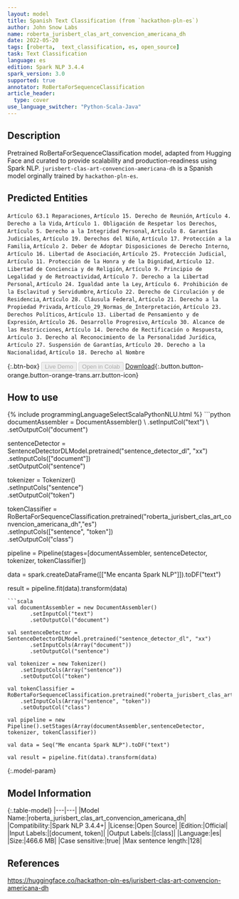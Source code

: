 ```yaml
---
layout: model
title: Spanish Text Classification (from `hackathon-pln-es`)
author: John Snow Labs
name: roberta_jurisbert_clas_art_convencion_americana_dh
date: 2022-05-20
tags: [roberta,  text_classification, es, open_source]
task: Text Classification
language: es
edition: Spark NLP 3.4.4
spark_version: 3.0
supported: true
annotator: RoBertaForSequenceClassification
article_header:
  type: cover
use_language_switcher: "Python-Scala-Java"
---
```


## Description

Pretrained RoBertaForSequenceClassification model, adapted from Hugging Face and curated to provide scalability and production-readiness using Spark NLP. `jurisbert-clas-art-convencion-americana-dh` is a Spanish model orginally trained by `hackathon-pln-es`.

## Predicted Entities

`Artículo 63.1 Reparaciones`, `Artículo 15. Derecho de Reunión`, `Artículo 4. Derecho a la Vida`, `Artículo 1. Obligación de Respetar los Derechos`, `Artículo 5. Derecho a la Integridad Personal`, `Artículo 8. Garantías Judiciales`, `Artículo 19. Derechos del Niño`, `Artículo 17. Protección a la Familia`, `Artículo 2. Deber de Adoptar Disposiciones de Derecho Interno`, `Artículo 16. Libertad de Asociación`, `Artículo 25. Protección Judicial`, `Artículo 11. Protección de la Honra y de la Dignidad`, `Artículo 12. Libertad de Conciencia y de Religión`, `Artículo 9. Principio de Legalidad y de Retroactividad`, `Artículo 7. Derecho a la Libertad Personal`, `Artículo 24. Igualdad ante la Ley`, `Artículo 6. Prohibición de la Esclavitud y Servidumbre`, `Artículo 22. Derecho de Circulación y de Residencia`, `Artículo 28. Cláusula Federal`, `Artículo 21. Derecho a la Propiedad Privada`, `Artículo_29_Normas_de_Interpretación`, `Artículo 23. Derechos Políticos`, `Artículo 13. Libertad de Pensamiento y de Expresión`, `Artículo 26. Desarrollo Progresivo`, `Artículo 30. Alcance de las Restricciones`, `Artículo 14. Derecho de Rectificación o Respuesta`, `Artículo 3. Derecho al Reconocimiento de la Personalidad Jurídica`, `Artículo 27. Suspensión de Garantías`, `Artículo 20. Derecho a la Nacionalidad`, `Artículo 18. Derecho al Nombre`

{:.btn-box}
<button class="button button-orange" disabled>Live Demo</button>
<button class="button button-orange" disabled>Open in Colab</button>
[Download](https://s3.amazonaws.com/auxdata.johnsnowlabs.com/public/models/roberta_jurisbert_clas_art_convencion_americana_dh_es_3.4.4_3.0_1653049484318.zip){:.button.button-orange.button-orange-trans.arr.button-icon}

## How to use



<div class="tabs-box" markdown="1">
{% include programmingLanguageSelectScalaPythonNLU.html %}
```python
documentAssembler = DocumentAssembler() \
       .setInputCol("text") \        
       .setOutputCol("document")

sentenceDetector = SentenceDetectorDLModel.pretrained("sentence_detector_dl", "xx")\
       .setInputCols(["document"])\
       .setOutputCol("sentence")

tokenizer = Tokenizer() \
    .setInputCols("sentence") \
    .setOutputCol("token")

tokenClassifier = RoBertaForSequenceClassification.pretrained("roberta_jurisbert_clas_art_convencion_americana_dh","es") \
    .setInputCols(["sentence", "token"]) \
    .setOutputCol("class")

pipeline = Pipeline(stages=[documentAssembler, sentenceDetector, tokenizer, tokenClassifier])

data = spark.createDataFrame([["Me encanta Spark NLP"]]).toDF("text")

result = pipeline.fit(data).transform(data)
```
```scala
val documentAssembler = new DocumentAssembler() 
       .setInputCol("text") 
       .setOutputCol("document")

val sentenceDetector = SentenceDetectorDLModel.pretrained("sentence_detector_dl", "xx")
       .setInputCols(Array("document"))
       .setOutputCol("sentence")

val tokenizer = new Tokenizer() 
    .setInputCols(Array("sentence"))
    .setOutputCol("token")

val tokenClassifier = RoBertaForSequenceClassification.pretrained("roberta_jurisbert_clas_art_convencion_americana_dh","es") 
    .setInputCols(Array("sentence", "token")) 
    .setOutputCol("class")

val pipeline = new Pipeline().setStages(Array(documentAssembler,sentenceDetector, tokenizer, tokenClassifier))

val data = Seq("Me encanta Spark NLP").toDF("text")

val result = pipeline.fit(data).transform(data)
```
</div>

{:.model-param}
## Model Information

{:.table-model}
|---|---|
|Model Name:|roberta_jurisbert_clas_art_convencion_americana_dh|
|Compatibility:|Spark NLP 3.4.4+|
|License:|Open Source|
|Edition:|Official|
|Input Labels:|[document, token]|
|Output Labels:|[class]|
|Language:|es|
|Size:|466.6 MB|
|Case sensitive:|true|
|Max sentence length:|128|

## References

https://huggingface.co/hackathon-pln-es/jurisbert-clas-art-convencion-americana-dh
